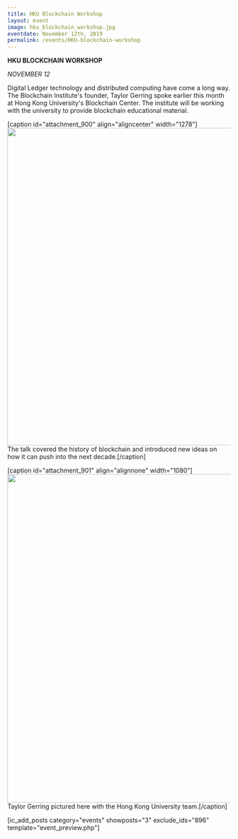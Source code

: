 ```yaml
---
title: HKU Blockchain Workshop
layout: event
image: hku_blockchain_workshop.jpg
eventdate: November 12th, 2019
permalink: /events/HKU-blockchain-workshop
---
```

<b>HKU BLOCKCHAIN WORKSHOP</b>

<em>NOVEMBER 12</em>

Digital Ledger technology and distributed computing have come a long way. The Blockchain Institute's founder, Taylor Gerring spoke earlier this month at Hong Kong University's Blockchain Center. The institute will be working with the university to provide blockchain educational material.

[caption id="attachment_900" align="aligncenter" width="1278"]<img src="https://theblockchaininstitute.org/wp-content/uploads/2018/12/Prezi_Screenshot.png" alt="" width="1278" height="716" /> The talk covered the history of blockchain and introduced new ideas on how it can push into the next decade.[/caption]

[caption id="attachment_901" align="alignnone" width="1080"]<img src="https://theblockchaininstitute.org/wp-content/uploads/2018/12/Team.jpg" alt="" width="1080" height="741" /> Taylor Gerring pictured here with the Hong Kong University team.[/caption]

[ic_add_posts category="events" showposts="3" exclude_ids="896" template="event_preview.php"]
